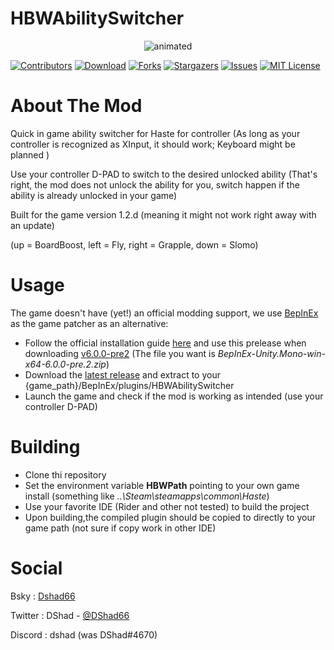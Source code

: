 # HBWAbilitySwitcher

<p align="center">
  <img src="images/demo.gif" alt="animated" />
</p>

<!-- Shield -->

[![Contributors][contributors-shield]][contributors-url]
[![Download][download-shield]][download-url]
[![Forks][forks-shield]][forks-url]
[![Stargazers][stars-shield]][stars-url]
[![Issues][issues-shield]][issues-url]
[![MIT License][license-shield]][license-url]

# About The Mod

Quick in game ability switcher for Haste for controller (As long as your controller is recognized as XInput, it should work; Keyboard might be planned )

Use your controller D-PAD to switch to the desired unlocked ability (That's right, the mod does not unlock the ability for you, switch happen if the ability is already unlocked in your game)

Built for the game version 1.2.d (meaning it might not work right away with an update)

(up = BoardBoost, left = Fly, right = Grapple, down = Slomo)

# Usage

The game doesn't have (yet!) an official modding support, we use [BepInEx](https://github.com/BepInEx/BepInEx) as the game patcher as an alternative:

- Follow the official installation guide [here](https://docs.bepinex.dev/articles/user_guide/installation/index.html) and use this prelease when downloading [v6.0.0-pre2](https://github.com/BepInEx/BepInEx/releases/tag/v6.0.0-pre.2) (The file you want is _BepInEx-Unity.Mono-win-x64-6.0.0-pre.2.zip_)
- Download the [latest release](https://github.com/Fcornaire/HBWAbilitySwitcher/releases/latest) and extract to your {game_path}/BepInEx/plugins/HBWAbilitySwitcher
- Launch the game and check if the mod is working as intended (use your controller D-PAD)

# Building

- Clone thi repository
- Set the environment variable **HBWPath** pointing to your own game install (something like _..\Steam\steamapps\common\Haste_)
- Use your favorite IDE (Rider and other not tested) to build the project
- Upon building,the compiled plugin should be copied to directly to your game path (not sure if copy work in other IDE)

# Social

Bsky : [Dshad66](https://bsky.app/profile/dshad66.bsky.social)

Twitter : DShad - [@DShad66](https://twitter.com/DShad66)

Discord : dshad (was DShad#4670)

<!-- MARKDOWN LINKS & IMAGES -->
<!-- https://www.markdownguide.org/basic-syntax/#reference-style-links -->

[contributors-shield]: https://img.shields.io/github/contributors/Fcornaire/HBWAbilitySwitcher.svg?style=for-the-badge
[contributors-url]: https://github.com/Fcornaire/HBWAbilitySwitcher/graphs/contributors
[forks-shield]: https://img.shields.io/github/forks/Fcornaire/HBWAbilitySwitcher.svg?style=for-the-badge
[forks-url]: https://github.com/Fcornaire/HBWAbilitySwitcher/network/members
[stars-shield]: https://img.shields.io/github/stars/Fcornaire/HBWAbilitySwitcher.svg?style=for-the-badge
[stars-url]: https://github.com/Fcornaire/HBWAbilitySwitcher/stargazers
[issues-shield]: https://img.shields.io/github/issues/Fcornaire/HBWAbilitySwitcher.svg?style=for-the-badge
[issues-url]: https://github.com/Fcornaire/HBWAbilitySwitcher/issues
[license-shield]: https://img.shields.io/github/license/Fcornaire/HBWAbilitySwitcher.svg?style=for-the-badge
[download-shield]: https://img.shields.io/github/downloads/Fcornaire/HBWAbilitySwitcher/total?style=for-the-badge
[download-url]: https://github.com/Fcornaire/HBWAbilitySwitcher/releases
[license-url]: https://github.com/Fcornaire/HBWAbilitySwitcher/blob/master/LICENSE.txt
